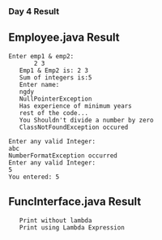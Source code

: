 ### Day 4 Result
## Employee.java Result

	Enter emp1 & emp2:
	       2 3
	   Emp1 & Emp2 is: 2 3
	   Sum of integers is:5
	   Enter name:
	   ngdy
	   NullPointerException
	   Has experience of minimum years
	   rest of the code...
	   You Shouldn't divide a number by zero
	   ClassNotFoundException occured

	Enter any valid Integer: 
	abc
	NumberFormatException occurred
	Enter any valid Integer: 
	5
	You entered: 5

## FuncInterface.java Result
       
       Print without lambda
       Print using Lambda Expression



